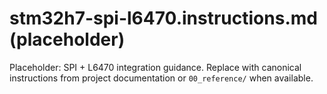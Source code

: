 # stm32h7-spi-l6470.instructions.md (placeholder)

Placeholder: SPI + L6470 integration guidance.
Replace with canonical instructions from project documentation or `00_reference/` when available.
